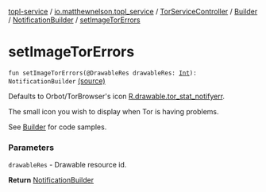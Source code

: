 [topl-service](../../../../index.md) / [io.matthewnelson.topl_service](../../../index.md) / [TorServiceController](../../index.md) / [Builder](../index.md) / [NotificationBuilder](index.md) / [setImageTorErrors](./set-image-tor-errors.md)

# setImageTorErrors

`fun setImageTorErrors(@DrawableRes drawableRes: `[`Int`](https://kotlinlang.org/api/latest/jvm/stdlib/kotlin/-int/index.html)`): NotificationBuilder` [(source)](https://github.com/05nelsonm/TorOnionProxyLibrary-Android/blob/master/topl-service/src/main/java/io/matthewnelson/topl_service/TorServiceController.kt#L278)

Defaults to Orbot/TorBrowser's icon [R.drawable.tor_stat_notifyerr](#).

The small icon you wish to display when Tor is having problems.

See [Builder](../index.md) for code samples.

### Parameters

`drawableRes` - Drawable resource id.

**Return**
[NotificationBuilder](index.md)

